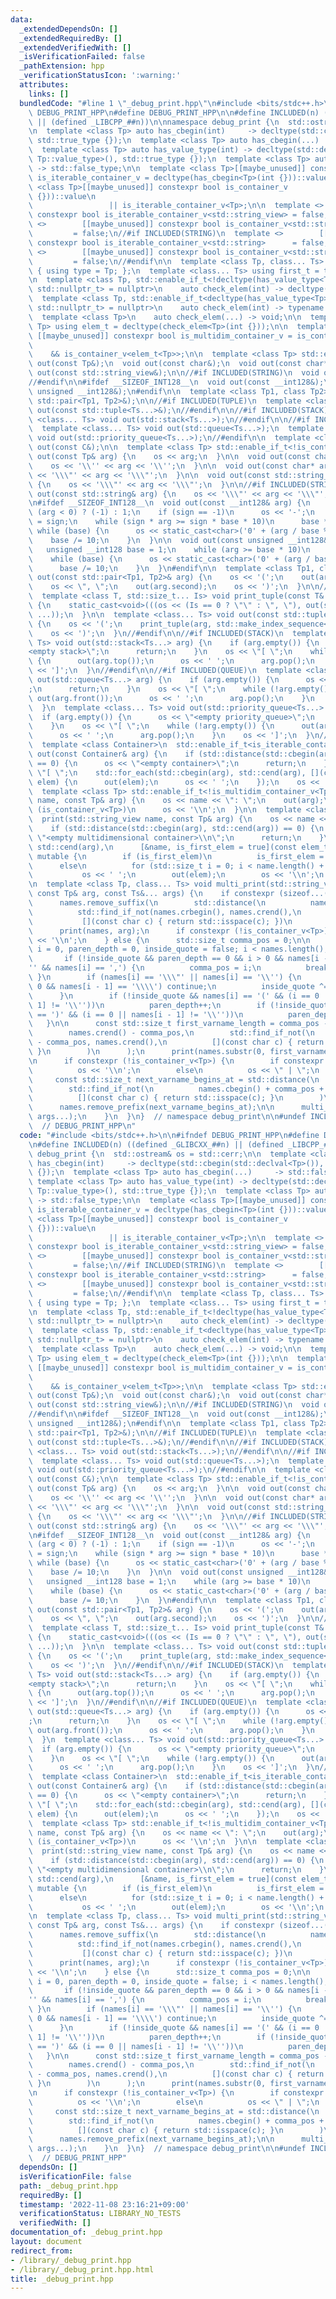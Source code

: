 ```yaml
---
data:
  _extendedDependsOn: []
  _extendedRequiredBy: []
  _extendedVerifiedWith: []
  _isVerificationFailed: false
  _pathExtension: hpp
  _verificationStatusIcon: ':warning:'
  attributes:
    links: []
  bundledCode: "#line 1 \"_debug_print.hpp\"\n#include <bits/stdc++.h>\n\n#ifndef\
    \ DEBUG_PRINT_HPP\n#define DEBUG_PRINT_HPP\n\n#define INCLUDED(n) ((defined _GLIBCXX_##n)\
    \ || (defined _LIBCPP_##n))\n\nnamespace debug_print {\n  std::ostream& os = std::cerr;\n\
    \n  template <class Tp> auto has_cbegin(int)     -> decltype(std::cbegin(std::declval<Tp>()),\
    \ std::true_type {});\n  template <class Tp> auto has_cbegin(...)     -> std::false_type;\n\
    \  template <class Tp> auto has_value_type(int) -> decltype(std::declval<typename\
    \ Tp::value_type>(), std::true_type {});\n  template <class Tp> auto has_value_type(...)\
    \ -> std::false_type;\n\n  template <class Tp>[[maybe_unused]] constexpr bool\
    \ is_iterable_container_v = decltype(has_cbegin<Tp>(int {}))::value;\n  template\
    \ <class Tp>[[maybe_unused]] constexpr bool is_container_v          = decltype(has_value_type<Tp>(int\
    \ {}))::value\n                                                              \
    \                 || is_iterable_container_v<Tp>;\n\n  template <>        [[maybe_unused]]\
    \ constexpr bool is_iterable_container_v<std::string_view> = false;\n  template\
    \ <>        [[maybe_unused]] constexpr bool is_container_v<std::string_view> \
    \         = false;\n//#if INCLUDED(STRING)\n  template <>        [[maybe_unused]]\
    \ constexpr bool is_iterable_container_v<std::string>      = false;\n  template\
    \ <>        [[maybe_unused]] constexpr bool is_container_v<std::string>      \
    \         = false;\n//#endif\n\n  template <class Tp, class... Ts> struct first_element\
    \ { using type = Tp; };\n  template <class... Ts> using first_t = typename first_element<Ts...>::type;\n\
    \n  template <class Tp, std::enable_if_t<!decltype(has_value_type<Tp>(int {}))::value,\
    \ std::nullptr_t> = nullptr>\n    auto check_elem(int) -> decltype(*std::cbegin(std::declval<Tp>()));\n\
    \  template <class Tp, std::enable_if_t<decltype(has_value_type<Tp>(int {}))::value,\
    \ std::nullptr_t> = nullptr>\n    auto check_elem(int) -> typename Tp::value_type;\n\
    \  template <class Tp>\n    auto check_elem(...) -> void;\n\n  template <class\
    \ Tp> using elem_t = decltype(check_elem<Tp>(int {}));\n\n  template <class Tp>\
    \ [[maybe_unused]] constexpr bool is_multidim_container_v = is_container_v<Tp>\n\
    \                                                                            \
    \    && is_container_v<elem_t<Tp>>;\n\n  template <class Tp> std::enable_if_t<!is_container_v<Tp>>\
    \ out(const Tp&);\n  void out(const char&);\n  void out(const char*);\n  void\
    \ out(const std::string_view&);\n\n//#if INCLUDED(STRING)\n  void out(const std::string&);\n\
    //#endif\n\n#ifdef __SIZEOF_INT128__\n  void out(const __int128&);\n  void out(const\
    \ unsigned __int128&);\n#endif\n\n  template <class Tp1, class Tp2> void out(const\
    \ std::pair<Tp1, Tp2>&);\n\n//#if INCLUDED(TUPLE)\n  template <class... Ts> void\
    \ out(const std::tuple<Ts...>&);\n//#endif\n\n//#if INCLUDED(STACK)\n  template\
    \ <class... Ts> void out(std::stack<Ts...>);\n//#endif\n\n//#if INCLUDED(QUEUE)\n\
    \  template <class... Ts> void out(std::queue<Ts...>);\n  template <class... Ts>\
    \ void out(std::priority_queue<Ts...>);\n//#endif\n\n  template <class C> std::enable_if_t<is_iterable_container_v<C>>\
    \ out(const C&);\n\n  template <class Tp> std::enable_if_t<!is_container_v<Tp>>\
    \ out(const Tp& arg) {\n    os << arg;\n  }\n\n  void out(const char& arg) {\n\
    \    os << '\\'' << arg << '\\'';\n  }\n\n  void out(const char* arg) {\n    os\
    \ << '\\\"' << arg << '\\\"';\n  }\n\n  void out(const std::string_view& arg)\
    \ {\n    os << '\\\"' << arg << '\\\"';\n  }\n\n//#if INCLUDED(STRING)\n  void\
    \ out(const std::string& arg) {\n    os << '\\\"' << arg << '\\\"';\n  }\n//#endif\n\
    \n#ifdef __SIZEOF_INT128__\n  void out(const __int128& arg) {\n    int sign =\
    \ (arg < 0) ? (-1) : 1;\n    if (sign == -1)\n      os << '-';\n    __int128 base\
    \ = sign;\n    while (sign * arg >= sign * base * 10)\n      base *= 10;\n   \
    \ while (base) {\n      os << static_cast<char>('0' + (arg / base % 10));\n  \
    \    base /= 10;\n    }\n  }\n\n  void out(const unsigned __int128& arg) {\n \
    \   unsigned __int128 base = 1;\n    while (arg >= base * 10)\n      base *= 10;\n\
    \    while (base) {\n      os << static_cast<char>('0' + (arg / base % 10));\n\
    \      base /= 10;\n    }\n  }\n#endif\n\n  template <class Tp1, class Tp2> void\
    \ out(const std::pair<Tp1, Tp2>& arg) {\n    os << '(';\n    out(arg.first);\n\
    \    os << \", \";\n    out(arg.second);\n    os << ')';\n  }\n\n//#if INCLUDED(TUPLE)\n\
    \  template <class T, std::size_t... Is> void print_tuple(const T& arg, std::index_sequence<Is...>)\
    \ {\n    static_cast<void>(((os << (Is == 0 ? \"\" : \", \"), out(std::get<Is>(arg))),\
    \ ...));\n  }\n\n  template <class... Ts> void out(const std::tuple<Ts...>& arg)\
    \ {\n    os << '(';\n    print_tuple(arg, std::make_index_sequence<sizeof...(Ts)>());\n\
    \    os << ')';\n  }\n//#endif\n\n//#if INCLUDED(STACK)\n  template <class...\
    \ Ts> void out(std::stack<Ts...> arg) {\n    if (arg.empty()) {\n      os << \"\
    <empty stack>\";\n      return;\n    }\n    os << \"[ \";\n    while (!arg.empty())\
    \ {\n      out(arg.top());\n      os << ' ';\n      arg.pop();\n    }\n    os\
    \ << ']';\n  }\n//#endif\n\n//#if INCLUDED(QUEUE)\n  template <class... Ts> void\
    \ out(std::queue<Ts...> arg) {\n    if (arg.empty()) {\n      os << \"<empty queue>\"\
    ;\n      return;\n    }\n    os << \"[ \";\n    while (!arg.empty()) {\n     \
    \ out(arg.front());\n      os << ' ';\n      arg.pop();\n    }\n    os << ']';\n\
    \  }\n  template <class... Ts> void out(std::priority_queue<Ts...> arg) {\n  \
    \  if (arg.empty()) {\n      os << \"<empty priority_queue>\";\n      return;\n\
    \    }\n    os << \"[ \";\n    while (!arg.empty()) {\n      out(arg.top());\n\
    \      os << ' ';\n      arg.pop();\n    }\n    os << ']';\n  }\n//#endif\n\n\
    \  template <class Container>\n  std::enable_if_t<is_iterable_container_v<Container>>\
    \ out(const Container& arg) {\n    if (std::distance(std::cbegin(arg), std::cend(arg))\
    \ == 0) {\n      os << \"<empty container>\";\n      return;\n    }\n    os <<\
    \ \"[ \";\n    std::for_each(std::cbegin(arg), std::cend(arg), [](const elem_t<Container>&\
    \ elem) {\n      out(elem);\n      os << ' ';\n    });\n    os << ']';\n  }\n\n\
    \  template <class Tp> std::enable_if_t<!is_multidim_container_v<Tp>>\n  print(std::string_view\
    \ name, const Tp& arg) {\n    os << name << \": \";\n    out(arg);\n    if constexpr\
    \ (is_container_v<Tp>)\n      os << '\\n';\n  }\n\n  template <class Tp> std::enable_if_t<is_multidim_container_v<Tp>>\n\
    \  print(std::string_view name, const Tp& arg) {\n    os << name << \": \";\n\
    \    if (std::distance(std::cbegin(arg), std::cend(arg)) == 0) {\n      os <<\
    \ \"<empty multidimensional container>\\n\";\n      return;\n    }\n    std::for_each(std::cbegin(arg),\
    \ std::cend(arg),\n      [&name, is_first_elem = true](const elem_t<Tp>& elem)\
    \ mutable {\n        if (is_first_elem)\n          is_first_elem = false;\n  \
    \      else\n          for (std::size_t i = 0; i < name.length() + 2; i++)\n \
    \           os << ' ';\n        out(elem);\n        os << '\\n';\n    });\n  }\n\
    \n  template <class Tp, class... Ts> void multi_print(std::string_view names,\
    \ const Tp& arg, const Ts&... args) {\n    if constexpr (sizeof...(Ts) == 0) {\n\
    \      names.remove_suffix(\n        std::distance(\n          names.crbegin(),\n\
    \          std::find_if_not(names.crbegin(), names.crend(),\n                \
    \           [](const char c) { return std::isspace(c); })\n        )\n      );\n\
    \      print(names, arg);\n      if constexpr (!is_container_v<Tp>)\n        os\
    \ << '\\n';\n    } else {\n      std::size_t comma_pos = 0;\n\n      for (std::size_t\
    \ i = 0, paren_depth = 0, inside_quote = false; i < names.length(); i++) {\n \
    \       if (!inside_quote && paren_depth == 0 && i > 0 && names[i - 1] != '\\\
    '' && names[i] == ',') {\n          comma_pos = i;\n          break;\n       \
    \ }\n        if (names[i] == '\\\"' || names[i] == '\\'') {\n          if (i >\
    \ 0 && names[i - 1] == '\\\\') continue;\n          inside_quote ^= true;\n  \
    \      }\n        if (!inside_quote && names[i] == '(' && (i == 0 || names[i -\
    \ 1] != '\\''))\n          paren_depth++;\n        if (!inside_quote && names[i]\
    \ == ')' && (i == 0 || names[i - 1] != '\\''))\n          paren_depth--;\n   \
    \   }\n\n      const std::size_t first_varname_length = comma_pos - std::distance(\n\
    \        names.crend() - comma_pos,\n        std::find_if_not(\n          names.crend()\
    \ - comma_pos, names.crend(),\n          [](const char c) { return std::isspace(c);\
    \ }\n        )\n      );\n      print(names.substr(0, first_varname_length), arg);\n\
    \n      if constexpr (!is_container_v<Tp>) {\n        if constexpr (is_container_v<first_t<Ts...>>)\n\
    \          os << '\\n';\n        else\n          os << \" | \";\n      }\n\n \
    \     const std::size_t next_varname_begins_at = std::distance(\n        names.cbegin(),\n\
    \        std::find_if_not(\n          names.cbegin() + comma_pos + 1, names.cend(),\n\
    \          [](const char c) { return std::isspace(c); }\n        )\n      );\n\
    \      names.remove_prefix(next_varname_begins_at);\n\n      multi_print(names,\
    \ args...);\n    }\n  }\n}  // namespace debug_print\n\n#undef INCLUDED\n\n#endif\
    \  // DEBUG_PRINT_HPP\n"
  code: "#include <bits/stdc++.h>\n\n#ifndef DEBUG_PRINT_HPP\n#define DEBUG_PRINT_HPP\n\
    \n#define INCLUDED(n) ((defined _GLIBCXX_##n) || (defined _LIBCPP_##n))\n\nnamespace\
    \ debug_print {\n  std::ostream& os = std::cerr;\n\n  template <class Tp> auto\
    \ has_cbegin(int)     -> decltype(std::cbegin(std::declval<Tp>()), std::true_type\
    \ {});\n  template <class Tp> auto has_cbegin(...)     -> std::false_type;\n \
    \ template <class Tp> auto has_value_type(int) -> decltype(std::declval<typename\
    \ Tp::value_type>(), std::true_type {});\n  template <class Tp> auto has_value_type(...)\
    \ -> std::false_type;\n\n  template <class Tp>[[maybe_unused]] constexpr bool\
    \ is_iterable_container_v = decltype(has_cbegin<Tp>(int {}))::value;\n  template\
    \ <class Tp>[[maybe_unused]] constexpr bool is_container_v          = decltype(has_value_type<Tp>(int\
    \ {}))::value\n                                                              \
    \                 || is_iterable_container_v<Tp>;\n\n  template <>        [[maybe_unused]]\
    \ constexpr bool is_iterable_container_v<std::string_view> = false;\n  template\
    \ <>        [[maybe_unused]] constexpr bool is_container_v<std::string_view> \
    \         = false;\n//#if INCLUDED(STRING)\n  template <>        [[maybe_unused]]\
    \ constexpr bool is_iterable_container_v<std::string>      = false;\n  template\
    \ <>        [[maybe_unused]] constexpr bool is_container_v<std::string>      \
    \         = false;\n//#endif\n\n  template <class Tp, class... Ts> struct first_element\
    \ { using type = Tp; };\n  template <class... Ts> using first_t = typename first_element<Ts...>::type;\n\
    \n  template <class Tp, std::enable_if_t<!decltype(has_value_type<Tp>(int {}))::value,\
    \ std::nullptr_t> = nullptr>\n    auto check_elem(int) -> decltype(*std::cbegin(std::declval<Tp>()));\n\
    \  template <class Tp, std::enable_if_t<decltype(has_value_type<Tp>(int {}))::value,\
    \ std::nullptr_t> = nullptr>\n    auto check_elem(int) -> typename Tp::value_type;\n\
    \  template <class Tp>\n    auto check_elem(...) -> void;\n\n  template <class\
    \ Tp> using elem_t = decltype(check_elem<Tp>(int {}));\n\n  template <class Tp>\
    \ [[maybe_unused]] constexpr bool is_multidim_container_v = is_container_v<Tp>\n\
    \                                                                            \
    \    && is_container_v<elem_t<Tp>>;\n\n  template <class Tp> std::enable_if_t<!is_container_v<Tp>>\
    \ out(const Tp&);\n  void out(const char&);\n  void out(const char*);\n  void\
    \ out(const std::string_view&);\n\n//#if INCLUDED(STRING)\n  void out(const std::string&);\n\
    //#endif\n\n#ifdef __SIZEOF_INT128__\n  void out(const __int128&);\n  void out(const\
    \ unsigned __int128&);\n#endif\n\n  template <class Tp1, class Tp2> void out(const\
    \ std::pair<Tp1, Tp2>&);\n\n//#if INCLUDED(TUPLE)\n  template <class... Ts> void\
    \ out(const std::tuple<Ts...>&);\n//#endif\n\n//#if INCLUDED(STACK)\n  template\
    \ <class... Ts> void out(std::stack<Ts...>);\n//#endif\n\n//#if INCLUDED(QUEUE)\n\
    \  template <class... Ts> void out(std::queue<Ts...>);\n  template <class... Ts>\
    \ void out(std::priority_queue<Ts...>);\n//#endif\n\n  template <class C> std::enable_if_t<is_iterable_container_v<C>>\
    \ out(const C&);\n\n  template <class Tp> std::enable_if_t<!is_container_v<Tp>>\
    \ out(const Tp& arg) {\n    os << arg;\n  }\n\n  void out(const char& arg) {\n\
    \    os << '\\'' << arg << '\\'';\n  }\n\n  void out(const char* arg) {\n    os\
    \ << '\\\"' << arg << '\\\"';\n  }\n\n  void out(const std::string_view& arg)\
    \ {\n    os << '\\\"' << arg << '\\\"';\n  }\n\n//#if INCLUDED(STRING)\n  void\
    \ out(const std::string& arg) {\n    os << '\\\"' << arg << '\\\"';\n  }\n//#endif\n\
    \n#ifdef __SIZEOF_INT128__\n  void out(const __int128& arg) {\n    int sign =\
    \ (arg < 0) ? (-1) : 1;\n    if (sign == -1)\n      os << '-';\n    __int128 base\
    \ = sign;\n    while (sign * arg >= sign * base * 10)\n      base *= 10;\n   \
    \ while (base) {\n      os << static_cast<char>('0' + (arg / base % 10));\n  \
    \    base /= 10;\n    }\n  }\n\n  void out(const unsigned __int128& arg) {\n \
    \   unsigned __int128 base = 1;\n    while (arg >= base * 10)\n      base *= 10;\n\
    \    while (base) {\n      os << static_cast<char>('0' + (arg / base % 10));\n\
    \      base /= 10;\n    }\n  }\n#endif\n\n  template <class Tp1, class Tp2> void\
    \ out(const std::pair<Tp1, Tp2>& arg) {\n    os << '(';\n    out(arg.first);\n\
    \    os << \", \";\n    out(arg.second);\n    os << ')';\n  }\n\n//#if INCLUDED(TUPLE)\n\
    \  template <class T, std::size_t... Is> void print_tuple(const T& arg, std::index_sequence<Is...>)\
    \ {\n    static_cast<void>(((os << (Is == 0 ? \"\" : \", \"), out(std::get<Is>(arg))),\
    \ ...));\n  }\n\n  template <class... Ts> void out(const std::tuple<Ts...>& arg)\
    \ {\n    os << '(';\n    print_tuple(arg, std::make_index_sequence<sizeof...(Ts)>());\n\
    \    os << ')';\n  }\n//#endif\n\n//#if INCLUDED(STACK)\n  template <class...\
    \ Ts> void out(std::stack<Ts...> arg) {\n    if (arg.empty()) {\n      os << \"\
    <empty stack>\";\n      return;\n    }\n    os << \"[ \";\n    while (!arg.empty())\
    \ {\n      out(arg.top());\n      os << ' ';\n      arg.pop();\n    }\n    os\
    \ << ']';\n  }\n//#endif\n\n//#if INCLUDED(QUEUE)\n  template <class... Ts> void\
    \ out(std::queue<Ts...> arg) {\n    if (arg.empty()) {\n      os << \"<empty queue>\"\
    ;\n      return;\n    }\n    os << \"[ \";\n    while (!arg.empty()) {\n     \
    \ out(arg.front());\n      os << ' ';\n      arg.pop();\n    }\n    os << ']';\n\
    \  }\n  template <class... Ts> void out(std::priority_queue<Ts...> arg) {\n  \
    \  if (arg.empty()) {\n      os << \"<empty priority_queue>\";\n      return;\n\
    \    }\n    os << \"[ \";\n    while (!arg.empty()) {\n      out(arg.top());\n\
    \      os << ' ';\n      arg.pop();\n    }\n    os << ']';\n  }\n//#endif\n\n\
    \  template <class Container>\n  std::enable_if_t<is_iterable_container_v<Container>>\
    \ out(const Container& arg) {\n    if (std::distance(std::cbegin(arg), std::cend(arg))\
    \ == 0) {\n      os << \"<empty container>\";\n      return;\n    }\n    os <<\
    \ \"[ \";\n    std::for_each(std::cbegin(arg), std::cend(arg), [](const elem_t<Container>&\
    \ elem) {\n      out(elem);\n      os << ' ';\n    });\n    os << ']';\n  }\n\n\
    \  template <class Tp> std::enable_if_t<!is_multidim_container_v<Tp>>\n  print(std::string_view\
    \ name, const Tp& arg) {\n    os << name << \": \";\n    out(arg);\n    if constexpr\
    \ (is_container_v<Tp>)\n      os << '\\n';\n  }\n\n  template <class Tp> std::enable_if_t<is_multidim_container_v<Tp>>\n\
    \  print(std::string_view name, const Tp& arg) {\n    os << name << \": \";\n\
    \    if (std::distance(std::cbegin(arg), std::cend(arg)) == 0) {\n      os <<\
    \ \"<empty multidimensional container>\\n\";\n      return;\n    }\n    std::for_each(std::cbegin(arg),\
    \ std::cend(arg),\n      [&name, is_first_elem = true](const elem_t<Tp>& elem)\
    \ mutable {\n        if (is_first_elem)\n          is_first_elem = false;\n  \
    \      else\n          for (std::size_t i = 0; i < name.length() + 2; i++)\n \
    \           os << ' ';\n        out(elem);\n        os << '\\n';\n    });\n  }\n\
    \n  template <class Tp, class... Ts> void multi_print(std::string_view names,\
    \ const Tp& arg, const Ts&... args) {\n    if constexpr (sizeof...(Ts) == 0) {\n\
    \      names.remove_suffix(\n        std::distance(\n          names.crbegin(),\n\
    \          std::find_if_not(names.crbegin(), names.crend(),\n                \
    \           [](const char c) { return std::isspace(c); })\n        )\n      );\n\
    \      print(names, arg);\n      if constexpr (!is_container_v<Tp>)\n        os\
    \ << '\\n';\n    } else {\n      std::size_t comma_pos = 0;\n\n      for (std::size_t\
    \ i = 0, paren_depth = 0, inside_quote = false; i < names.length(); i++) {\n \
    \       if (!inside_quote && paren_depth == 0 && i > 0 && names[i - 1] != '\\\
    '' && names[i] == ',') {\n          comma_pos = i;\n          break;\n       \
    \ }\n        if (names[i] == '\\\"' || names[i] == '\\'') {\n          if (i >\
    \ 0 && names[i - 1] == '\\\\') continue;\n          inside_quote ^= true;\n  \
    \      }\n        if (!inside_quote && names[i] == '(' && (i == 0 || names[i -\
    \ 1] != '\\''))\n          paren_depth++;\n        if (!inside_quote && names[i]\
    \ == ')' && (i == 0 || names[i - 1] != '\\''))\n          paren_depth--;\n   \
    \   }\n\n      const std::size_t first_varname_length = comma_pos - std::distance(\n\
    \        names.crend() - comma_pos,\n        std::find_if_not(\n          names.crend()\
    \ - comma_pos, names.crend(),\n          [](const char c) { return std::isspace(c);\
    \ }\n        )\n      );\n      print(names.substr(0, first_varname_length), arg);\n\
    \n      if constexpr (!is_container_v<Tp>) {\n        if constexpr (is_container_v<first_t<Ts...>>)\n\
    \          os << '\\n';\n        else\n          os << \" | \";\n      }\n\n \
    \     const std::size_t next_varname_begins_at = std::distance(\n        names.cbegin(),\n\
    \        std::find_if_not(\n          names.cbegin() + comma_pos + 1, names.cend(),\n\
    \          [](const char c) { return std::isspace(c); }\n        )\n      );\n\
    \      names.remove_prefix(next_varname_begins_at);\n\n      multi_print(names,\
    \ args...);\n    }\n  }\n}  // namespace debug_print\n\n#undef INCLUDED\n\n#endif\
    \  // DEBUG_PRINT_HPP"
  dependsOn: []
  isVerificationFile: false
  path: _debug_print.hpp
  requiredBy: []
  timestamp: '2022-11-08 23:16:21+09:00'
  verificationStatus: LIBRARY_NO_TESTS
  verifiedWith: []
documentation_of: _debug_print.hpp
layout: document
redirect_from:
- /library/_debug_print.hpp
- /library/_debug_print.hpp.html
title: _debug_print.hpp
---
```

